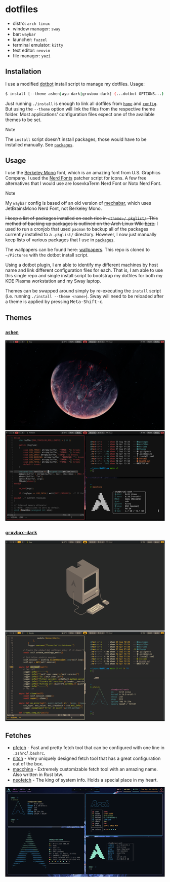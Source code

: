 # dotfiles

- distro: `arch linux`
- window manager: `sway`
- bar: `waybar`
- launcher: `fuzzel`
- terminal emulator: `kitty`
- text editor: `neovim`
- file manager: `yazi`

## Installation

I use a modified [dotbot](https://github.com/anishathalye/dotbot) install script to manage my dotfiles. Usage:
```sh
$ install [--theme ashen|ayu-dark|gruvbox-dark] (...dotbot OPTIONS...)
```

Just running `./install` is enough to link all dotfiles from [`home`](home/) and [`config`](config/). But using the `--theme` option will link the files from the respective theme folder. Most applications' configuration files expect one of the available themes to be set.

> [!NOTE]
> The `install` script doesn't install packages, those would have to be installed manually. See [`packages`](packages/).

## Usage

I use the [Berkeley Mono](https://usgraphics.com/products/berkeley-mono) font, which is an amazing font from U.S. Graphics Company. I used the [Nerd Fonts](https://www.nerdfonts.com) patcher script for icons. A few free alternatives that I would use are IosevkaTerm Nerd Font or Noto Nerd Font.

> [!NOTE]
> My `waybar` config is based off an old version of [mechabar](https://github.com/sejjy/mechabar), which uses JetBrainsMono Nerd Font, not Berkeley Mono.

~~I keep a list of packages installed on each rice in `<theme>/.pkglist/`. This method of backing up packages is outlined on the Arch Linux Wiki [here](https://wiki.archlinux.org/title/Pacman/Tips_and_tricks#List_of_installed_packages).~~ I used to run a cronjob that used `pacman` to backup all of the packages currently installed to a `.pkglist/` directory. However, I now just manually keep lists of various packages that I use in [`packages`](packages/).

The wallpapers can be found here: [wallpapers](https://github.com/notchum/wallpapers). This repo is cloned to `~/Pictures` with the dotbot install script.

Using a dotbot plugin, I am able to identify my different machines by host name and link different configuration files for each. That is, I am able to use this single repo and single install script to bootstrap my dotfiles for both my KDE Plasma workstation and my Sway laptop.

Themes can be swapped around simply by re-executing the `install` script (i.e. running `./install --theme <name>`). Sway will need to be reloaded after a theme is applied by pressing <kbd>Meta-Shift-c</kbd>.

## Themes

### [`ashen`](https://github.com/ficd0/ashen)

![ashen-screenshot1](images/ashen-screenshot1.png)
![ashen-screenshot2](images/ashen-screenshot2.png)

### [`gruvbox-dark`](https://github.com/morhetz/gruvbox)

![gruvbox-dark-screenshot1](images/gruvbox-dark-screenshot1.png)
![gruvbox-dark-screenshot2](images/gruvbox-dark-screenshot2.png)

## Fetches

- [pfetch](https://github.com/dylanaraps/pfetch) - Fast and pretty fetch tool that can be configured with one line in `.zshrc`/`.bashrc`.
- [nitch](https://github.com/ssleert/nitch) - Very uniquely designed fetch tool that has a great configuration out of the box.
- [macchina](https://github.com/Macchina-CLI/macchina) - Extremely customizable fetch tool with an amazing name. Also written in Rust btw.
- [neofetch](https://github.com/dylanaraps/neofetch) - The king of system info. Holds a special place in my heart.

![fetch](images/fetch.png)
